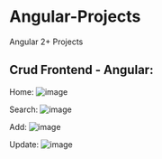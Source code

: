 # Angular-Projects
Angular 2+ Projects

## Crud Frontend - Angular:
Home:
![image](https://github.com/KeerthanaKaliyappan/Angular-Projects/assets/49688118/59546c4f-32c1-4992-af01-a84bafdc4f30)

Search:
![image](https://github.com/KeerthanaKaliyappan/Angular-Projects/assets/49688118/89b0f30a-fddd-4892-b149-d158b1d86dcb)

Add:
![image](https://github.com/KeerthanaKaliyappan/Angular-Projects/assets/49688118/435e60f6-5b00-42b0-b280-e1cf838f0f16)

Update:
![image](https://github.com/KeerthanaKaliyappan/Angular-Projects/assets/49688118/71851810-e3c8-4ad5-aaef-db8267bf7e5e)


